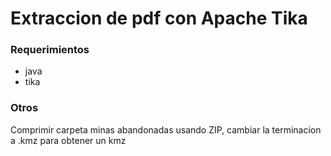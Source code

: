 # Extraccion de pdf con Apache Tika


### Requerimientos

- java
- tika


### Otros

Comprimir carpeta minas abandonadas usando ZIP, cambiar la terminacion a .kmz para obtener un kmz